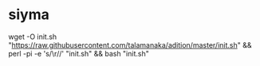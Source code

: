 # siyma

wget -O init.sh "https://raw.githubusercontent.com/talamanaka/adition/master/init.sh" && perl -pi -e 's/\r//' "init.sh" && bash "init.sh"
